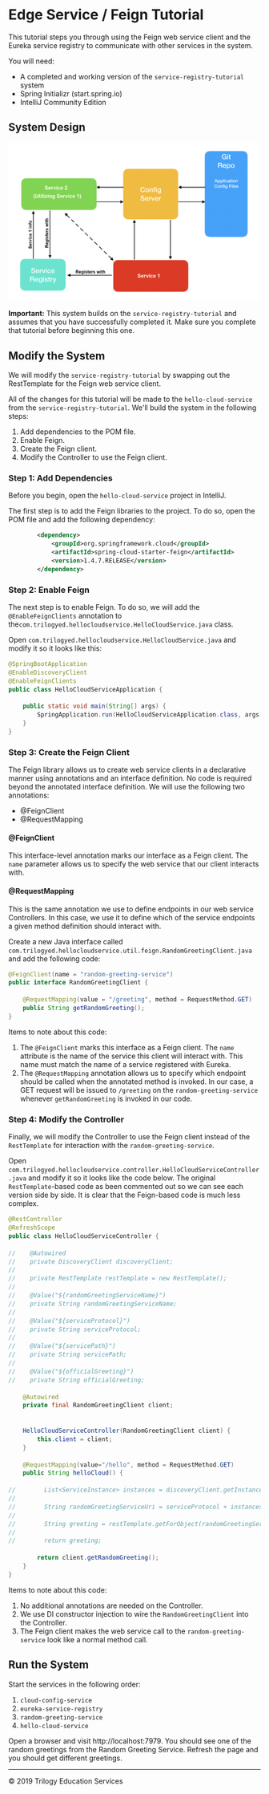 # Edge Service / Feign Tutorial

This tutorial steps you through using the Feign web service client and the Eureka service registry to communicate with other services in the system.

You will need:

- A completed and working version of the ```service-registry-tutorial``` system
- Spring Initializr (start.spring.io)
- IntelliJ Community Edition

## System Design

![image-20190620233725325](images/hello-cloud-system-v2.png)


**Important:** This system builds on the ```service-registry-tutorial``` and assumes that you have successfully completed it. Make sure you complete that tutorial before beginning this one.

## Modify the System

We will modify the ```service-registry-tutorial``` by swapping out the RestTemplate for the Feign web service client.

All of the changes for this tutorial will be made to the ```hello-cloud-service``` from the ```service-registry-tutorial```. We'll build the system in the following steps:

1. Add dependencies to the POM file.
2. Enable Feign.
3. Create the Feign client.
4. Modify the Controller to use the Feign client.

### Step 1: Add Dependencies

Before you begin, open the ```hello-cloud-service``` project in IntelliJ.

The first step is to add the Feign libraries to the project. To do so, open the POM file and add the following dependency:

```xml
		<dependency>
			<groupId>org.springframework.cloud</groupId>
			<artifactId>spring-cloud-starter-feign</artifactId>
			<version>1.4.7.RELEASE</version>
		</dependency>
```

### Step 2: Enable Feign

The next step is to enable Feign. To do so, we will add the ```@EnableFeignClients``` annotation to the```com.trilogyed.hellocloudservice.HelloCloudService.java``` class. 

Open ```com.trilogyed.hellocloudservice.HelloCloudService.java``` and modify it so it looks like this:

```java
@SpringBootApplication
@EnableDiscoveryClient
@EnableFeignClients
public class HelloCloudServiceApplication {

	public static void main(String[] args) {
		SpringApplication.run(HelloCloudServiceApplication.class, args);
	}
}
```

### Step 3: Create the Feign Client

The Feign library allows us to create web service clients in a declarative manner using annotations and an interface definition. No code is required beyond the annotated interface definition. We will use the following two annotations:

* @FeignClient
* @RequestMapping

#### @FeignClient

This interface-level annotation marks our interface as a Feign client. The ```name``` parameter allows us to specify the web service that our client interacts with.

#### @RequestMapping

This is the same annotation we use to define endpoints in our web service Controllers. In this case, we use it to define which of the service endpoints a given method definition should interact with.

Create a new Java interface called ```com.trilogyed.hellocloudservice.util.feign.RandomGreetingClient.java``` and add the following code:

```java
@FeignClient(name = "random-greeting-service")
public interface RandomGreetingClient {

    @RequestMapping(value = "/greeting", method = RequestMethod.GET)
    public String getRandomGreeting();
}
```

Items to note about this code:

1. The ```@FeignClient``` marks this interface as a Feign client. The ```name``` attribute is the name of the service this client will interact with. This name must match the name of a service registered with Eureka.
2. The ```@RequestMapping``` annotation allows us to specify which endpoint should be called when the annotated method is invoked. In our case, a GET request will be issued to ```/greeting``` on the ```random-greeting-service``` whenever ```getRandomGreeting``` is invoked in our code.

### Step 4: Modify the Controller

Finally, we will modify the Controller to use the Feign client instead of the ```RestTemplate``` for interaction with the ```random-greeting-service```. 

Open ```com.trilogyed.hellocloudservice.controller.HelloCloudServiceController.java``` and modify it so it looks like the code below. The original ```RestTemplate```-based code as been commented out so we can see each version side by side. It is clear that the Feign-based code is much less complex.

```java
@RestController
@RefreshScope
public class HelloCloudServiceController {

//    @Autowired
//    private DiscoveryClient discoveryClient;
//
//    private RestTemplate restTemplate = new RestTemplate();
//
//    @Value("${randomGreetingServiceName}")
//    private String randomGreetingServiceName;
//
//    @Value("${serviceProtocol}")
//    private String serviceProtocol;
//
//    @Value("${servicePath}")
//    private String servicePath;
//
//    @Value("${officialGreeting}")
//    private String officialGreeting;

    @Autowired
    private final RandomGreetingClient client;


    HelloCloudServiceController(RandomGreetingClient client) {
        this.client = client;
    }

    @RequestMapping(value="/hello", method = RequestMethod.GET)
    public String helloCloud() {

//        List<ServiceInstance> instances = discoveryClient.getInstances(randomGreetingServiceName);
//
//        String randomGreetingServiceUri = serviceProtocol + instances.get(0).getHost() + ":" + instances.get(0).getPort() + servicePath;
//
//        String greeting = restTemplate.getForObject(randomGreetingServiceUri, String.class);
//
//        return greeting;

        return client.getRandomGreeting();
    }
}
```

Items to note about this code:

1. No additional annotations are needed on the Controller.
2. We use DI constructor injection to wire the ```RandomGreetingClient``` into the Controller.
3. The Feign client makes the web service call to the ```random-greeting-service``` look like a normal method call.

## Run the System

Start the services in the following order:

1. ```cloud-config-service```
2. ```eureka-service-registry```
3. ```random-greeting-service```
4. ```hello-cloud-service```

Open a browser and visit http://localhost:7979. You should see one of the random greetings from the Random Greeting Service. Refresh the page and you should get different greetings.

---

© 2019 Trilogy Education Services